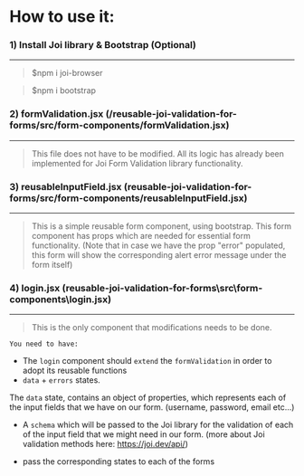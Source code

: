 # How to use it:

### 1) Install Joi library & Bootstrap (Optional)
---
> $npm i joi-browser

> $npm i bootstrap

### 2) formValidation.jsx (/reusable-joi-validation-for-forms/src/form-components/formValidation.jsx)
---
> This file does not have to be modified. All its logic has already been implemented for Joi Form Validation library functionality.

### 3) reusableInputField.jsx (reusable-joi-validation-for-forms/src/form-components/reusableInputField.jsx)
---
> This is a simple reusable form component, using bootstrap. This form component has props which are needed for essential form functionality. (Note that in case we have the prop "error" populated, this form will show the corresponding alert error message under the form itself)

### 4) login.jsx (reusable-joi-validation-for-forms\src\form-components\login.jsx)
---
> This is the only component that modifications needs to be done.

`You need to have:`

- The `login` component should `extend` the `formValidation` in order to adopt its reusable functions
- `data` + `errors` states.

The `data` state, contains an object of properties, which represents each of the input fields that we have on our form. (username, password, email etc...)


- A `schema` which will be passed to the Joi library for the validation of each of the input field that we might need in our form. (more about Joi validation methods here: https://joi.dev/api/)

- pass the corresponding states to each of the forms

